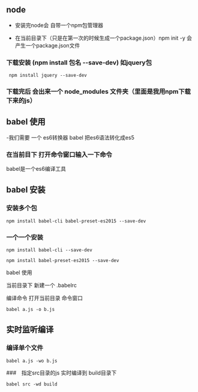## node

- 安装完node会 自带一个npm包管理器

- 在当前目录下（只是在第一次的时候生成一个package.json）npm init -y 会产生一个package.json文件

### 下载安装 (npm install 包名 --save-dev) 如jquery包

```
 npm install jquery --save-dev
```

### 下载完后 会出来一个 node_modules 文件夹（里面是我用npm下载下来的js）

## babel 使用
-我们需要 一个 es6转换器 babel  把es6语法转化成es5 

### 在当前目下 打开命令窗口输入一下命令

babel是一个es6编译工具

## babel 安装
### 安装多个包

```
npm install babel-cli babel-preset-es2015 --save-dev

```
### 一个一个安装

```
npm install babel-cli --save-dev

npm install babel-preset-es2015 --save-dev

```

babel 使用

当前目录下 新建一个 .babelrc 

编译命令 打开当前目录 命令窗口

```
babel a.js -o b.js
```

## 实时监听编译

### 编译单个文件

```
babel a.js -wo b.js

```

###　指定src目录的js 实时编译到 build目录下

```
babel src -wd build
```
